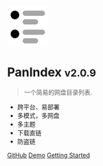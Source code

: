 ![logo](_media/index.png)

# PanIndex <small>v2.0.9</small>

> 一个简易的网盘目录列表.
>
- 跨平台、易部署
- 多模式，多网盘
- 多主题
- 下载直链
- 防盗链


[GitHub](https://github.com/libsgh/PanIndex/)
[Demo](https://t1.noki.icu)
[Getting Started](introduction)